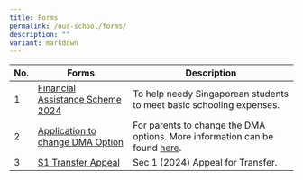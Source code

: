 ```yaml
---
title: Forms
permalink: /our-school/forms/
description: ""
variant: markdown
---
```

| No. | Forms | Description |
| -------- | -------- | -------- |
| 1 | [Financial Assistance Scheme 2024](/files/Forms/2024%20moe%20fas%20application%20form.pdf) | To help needy Singaporean students to meet basic schooling expenses. |
| 2     | [Application to change DMA Option](https://go.gov.sg/chrdma2024) | For parents to change the DMA options. More information can be found [here](/files/Annex%20A%20-%20DMA%20Settings%20After%20School%20Hours.pdf). |
| 3     | [S1 Transfer Appeal](https://go.gov.sg/chr-s1transferappeal) | Sec 1 (2024) Appeal for Transfer. |